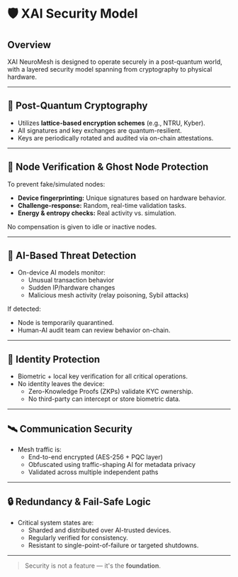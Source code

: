 # 🛡️ XAI Security Model

## Overview
XAI NeuroMesh is designed to operate securely in a post-quantum world, with a layered security model spanning from cryptography to physical hardware.

---

## 🔐 Post-Quantum Cryptography

- Utilizes **lattice-based encryption schemes** (e.g., NTRU, Kyber).
- All signatures and key exchanges are quantum-resilient.
- Keys are periodically rotated and audited via on-chain attestations.

---

## 📍 Node Verification & Ghost Node Protection

To prevent fake/simulated nodes:

- **Device fingerprinting:** Unique signatures based on hardware behavior.
- **Challenge-response:** Random, real-time validation tasks.
- **Energy & entropy checks:** Real activity vs. simulation.

No compensation is given to idle or inactive nodes.

---

## 🧠 AI-Based Threat Detection

- On-device AI models monitor:
  - Unusual transaction behavior
  - Sudden IP/hardware changes
  - Malicious mesh activity (relay poisoning, Sybil attacks)

If detected:
- Node is temporarily quarantined.
- Human-AI audit team can review behavior on-chain.

---

## 🧬 Identity Protection

- Biometric + local key verification for all critical operations.
- No identity leaves the device:
  - Zero-Knowledge Proofs (ZKPs) validate KYC ownership.
  - No third-party can intercept or store biometric data.

---

## 🛰️ Communication Security

- Mesh traffic is:
  - End-to-end encrypted (AES-256 + PQC layer)
  - Obfuscated using traffic-shaping AI for metadata privacy
  - Validated across multiple independent paths

---

## 🔒 Redundancy & Fail-Safe Logic

- Critical system states are:
  - Sharded and distributed over AI-trusted devices.
  - Regularly verified for consistency.
  - Resistant to single-point-of-failure or targeted shutdowns.

---

> Security is not a feature — it's the **foundation**.
